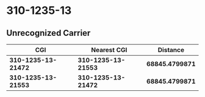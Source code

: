 # 310-1235-13
## Unrecognized Carrier


| CGI | Nearest CGI | Distance |
|-----|-------------|----------|
| **310-1235-13-21472** | **310-1235-13-21553** | **68845.4799871** |
| **310-1235-13-21553** | **310-1235-13-21472** | **68845.4799871** |
